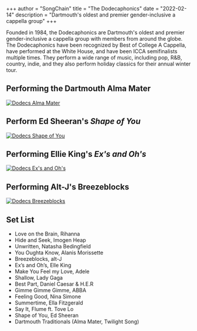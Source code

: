 +++
author = "SongChain"
title = "The Dodecaphonics"
date = "2022-02-14"
description = "Dartmouth's oldest and premier gender-inclusive a cappella group"
+++

Founded in 1984, the Dodecaphonics are Dartmouth's oldest and premier gender-inclusive a cappella group with members from around the globe. The Dodecaphonics have been recognized by Best of College A Cappella, have performed at the White House, and have been ICCA semifinalists multiple times. They perform a wide range of music, including pop, R&B, country, indie, and they also perform holiday classics for their annual winter tour.

## Performing the Dartmouth Alma Mater
[![Dodecs Alma Mater](https://res.cloudinary.com/marcomontalbano/image/upload/v1645042218/video_to_markdown/images/youtube--72Y2R6pYDTE-c05b58ac6eb4c4700831b2b3070cd403.jpg)](https://youtu.be/72Y2R6pYDTE "Dodecs Alma Mater")

## Perform Ed Sheeran's *Shape of You*
[![Dodecs Shape of You](https://res.cloudinary.com/marcomontalbano/image/upload/v1645043433/video_to_markdown/images/youtube--aVMl6KCwrVQ-c05b58ac6eb4c4700831b2b3070cd403.jpg)](https://www.youtube.com/watch?v=aVMl6KCwrVQ "Dodecs Shape of You")

## Performing Ellie King's *Ex's and Oh's*
[![Dodecs Ex's and Oh's](https://res.cloudinary.com/marcomontalbano/image/upload/v1645043476/video_to_markdown/images/youtube--YVkhnTdoJtk-c05b58ac6eb4c4700831b2b3070cd403.jpg)](https://www.youtube.com/watch?v=YVkhnTdoJtk "Dodecs Ex's and Oh's")

## Performing Alt-J's Breezeblocks
[![Dodecs Breezeblocks](https://res.cloudinary.com/marcomontalbano/image/upload/v1645043673/video_to_markdown/images/youtube--V6zGx5z1Myg-c05b58ac6eb4c4700831b2b3070cd403.jpg)](https://www.youtube.com/watch?v=V6zGx5z1Myg "Dodecs Breezeblocks")


## Set List
* Love on the Brain, Rihanna
* Hide and Seek, Imogen Heap
* Unwritten, Natasha Bedingfield
* You Oughta Know, Alanis Morissette
* Breezeblocks, alt-J
* Ex’s and Oh’s, Elle King
* Make You Feel my Love, Adele
* Shallow, Lady Gaga
* Best Part, Daniel Caesar & H.E.R
* Gimme Gimme Gimme, ABBA
* Feeling Good, Nina Simone
* Summertime, Ella Fitzgerald
* Say It, Flume ft. Tove Lo
* Shape of You, Ed Sheeran
* Dartmouth Traditionals (Alma Mater, Twilight Song)
